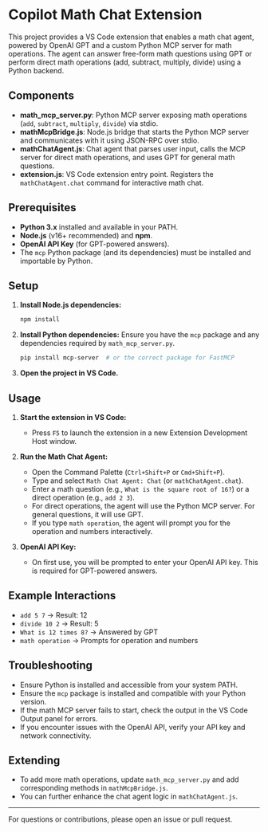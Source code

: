 # Copilot Math Chat Extension

This project provides a VS Code extension that enables a math chat agent, powered by OpenAI GPT and a custom Python MCP server for math operations. The agent can answer free-form math questions using GPT or perform direct math operations (add, subtract, multiply, divide) using a Python backend.

## Components

- **math_mcp_server.py**: Python MCP server exposing math operations (`add`, `subtract`, `multiply`, `divide`) via stdio.
- **mathMcpBridge.js**: Node.js bridge that starts the Python MCP server and communicates with it using JSON-RPC over stdio.
- **mathChatAgent.js**: Chat agent that parses user input, calls the MCP server for direct math operations, and uses GPT for general math questions.
- **extension.js**: VS Code extension entry point. Registers the `mathChatAgent.chat` command for interactive math chat.

## Prerequisites

- **Python 3.x** installed and available in your PATH.
- **Node.js** (v16+ recommended) and **npm**.
- **OpenAI API Key** (for GPT-powered answers).
- The `mcp` Python package (and its dependencies) must be installed and importable by Python.

## Setup

1. **Install Node.js dependencies:**
   ```sh
   npm install
   ```

2. **Install Python dependencies:**
   Ensure you have the `mcp` package and any dependencies required by `math_mcp_server.py`.
   ```sh
   pip install mcp-server  # or the correct package for FastMCP
   ```

3. **Open the project in VS Code.**

## Usage

1. **Start the extension in VS Code:**
   - Press `F5` to launch the extension in a new Extension Development Host window.

2. **Run the Math Chat Agent:**
   - Open the Command Palette (`Ctrl+Shift+P` or `Cmd+Shift+P`).
   - Type and select `Math Chat Agent: Chat` (or `mathChatAgent.chat`).
   - Enter a math question (e.g., `What is the square root of 16?`) or a direct operation (e.g., `add 2 3`).
   - For direct operations, the agent will use the Python MCP server. For general questions, it will use GPT.
   - If you type `math operation`, the agent will prompt you for the operation and numbers interactively.

3. **OpenAI API Key:**
   - On first use, you will be prompted to enter your OpenAI API key. This is required for GPT-powered answers.

## Example Interactions

- `add 5 7` → Result: 12
- `divide 10 2` → Result: 5
- `What is 12 times 8?` → Answered by GPT
- `math operation` → Prompts for operation and numbers

## Troubleshooting

- Ensure Python is installed and accessible from your system PATH.
- Ensure the `mcp` package is installed and compatible with your Python version.
- If the math MCP server fails to start, check the output in the VS Code Output panel for errors.
- If you encounter issues with the OpenAI API, verify your API key and network connectivity.

## Extending

- To add more math operations, update `math_mcp_server.py` and add corresponding methods in `mathMcpBridge.js`.
- You can further enhance the chat agent logic in `mathChatAgent.js`.

---

For questions or contributions, please open an issue or pull request. 
